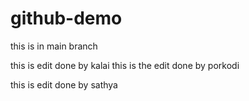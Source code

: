 # github-demo

this is in main branch


this is edit done by kalai
this is the edit done by porkodi

this is edit done by sathya


